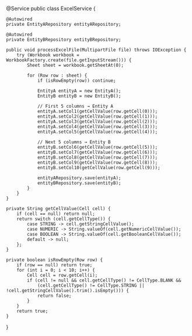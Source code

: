 @Service
public class ExcelService {

    @Autowired
    private EntityARepository entityARepository;

    @Autowired
    private EntityBRepository entityBRepository;

    public void processExcelFile(MultipartFile file) throws IOException {
        try (Workbook workbook = WorkbookFactory.create(file.getInputStream())) {
            Sheet sheet = workbook.getSheetAt(0);

            for (Row row : sheet) {
                if (isRowEmpty(row)) continue;

                EntityA entityA = new EntityA();
                EntityB entityB = new EntityB();

                // First 5 columns → Entity A
                entityA.setCol1(getCellValue(row.getCell(0)));
                entityA.setCol2(getCellValue(row.getCell(1)));
                entityA.setCol3(getCellValue(row.getCell(2)));
                entityA.setCol4(getCellValue(row.getCell(3)));
                entityA.setCol5(getCellValue(row.getCell(4)));

                // Next 5 columns → Entity B
                entityB.setCol6(getCellValue(row.getCell(5)));
                entityB.setCol7(getCellValue(row.getCell(6)));
                entityB.setCol8(getCellValue(row.getCell(7)));
                entityB.setCol9(getCellValue(row.getCell(8)));
                entityB.setCol10(getCellValue(row.getCell(9)));

                entityARepository.save(entityA);
                entityBRepository.save(entityB);
            }
        }
    }

    private String getCellValue(Cell cell) {
        if (cell == null) return null;
        return switch (cell.getCellType()) {
            case STRING -> cell.getStringCellValue();
            case NUMERIC -> String.valueOf(cell.getNumericCellValue());
            case BOOLEAN -> String.valueOf(cell.getBooleanCellValue());
            default -> null;
        };
    }

    private boolean isRowEmpty(Row row) {
        if (row == null) return true;
        for (int i = 0; i < 10; i++) {
            Cell cell = row.getCell(i);
            if (cell != null && cell.getCellType() != CellType.BLANK &&
                (cell.getCellType() != CellType.STRING || !cell.getStringCellValue().trim().isEmpty())) {
                return false;
            }
        }
        return true;
    }
}
